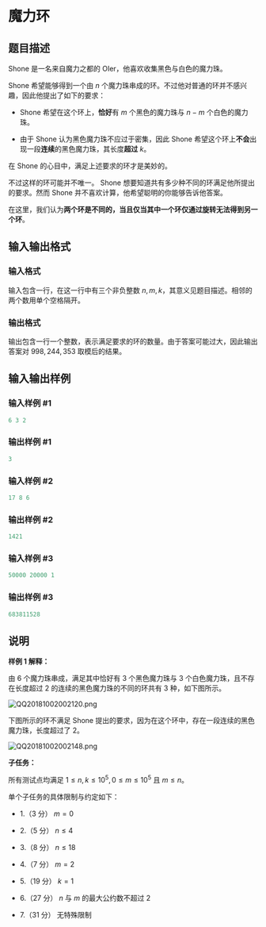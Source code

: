 # 魔力环

## 题目描述

Shone 是一名来自魔力之都的 OIer，他喜欢收集黑色与白色的魔力珠。

Shone 希望能够得到一个由 $n$ 个魔力珠串成的环。不过他对普通的环并不感兴趣，因此他提出了如下的要求：

- Shone 希望在这个环上，**恰好**有 $m$ 个黑色的魔力珠与 $n - m$ 个白色的魔力珠。

- 由于 Shone 认为黑色魔力珠不应过于密集，因此 Shone 希望这个环上**不会**出现一段**连续**的黑色魔力珠，其长度**超过** $k$。

在 Shone 的心目中，满足上述要求的环才是美妙的。

不过这样的环可能并不唯一。 Shone 想要知道共有多少种不同的环满足他所提出的要求。然而 Shone 并不喜欢计算，他希望聪明的你能够告诉他答案。

在这里，我们认为**两个环是不同的，当且仅当其中一个环仅通过旋转无法得到另一个环**。

## 输入输出格式

### 输入格式

输入包含一行，在这一行中有三个非负整数 $n, m, k$，其意义见题目描述。相邻的两个数用单个空格隔开。

### 输出格式

输出包含一行一个整数，表示满足要求的环的数量。由于答案可能过大，因此输出答案对 $998, 244, 353$ 取模后的结果。

## 输入输出样例

### 输入样例 #1

```cpp
6 3 2

```
### 输出样例 #1

```cpp
3

```
### 输入样例 #2

```cpp
17 8 6

```
### 输出样例 #2

```cpp
1421

```
### 输入样例 #3

```cpp
50000 20000 1

```
### 输出样例 #3

```cpp
683811528

```
## 说明

**样例 $1$ 解释：**

由 $6$ 个魔力珠串成，满足其中恰好有 $3$ 个黑色魔力珠与 $3$ 个白色魔力珠，且不存在长度超过 $2$ 的连续的黑色魔力珠的不同的环共有 $3$ 种，如下图所示。

![QQ20181002002120.png](https://www.z4a.net/images/2018/10/02/QQ20181002002120.png)

下图所示的环不满足 Shone 提出的要求，因为在这个环中，存在一段连续的黑色魔力珠，长度超过了 $2$。

![QQ20181002002148.png](https://www.z4a.net/images/2018/10/02/QQ20181002002148.png)

**子任务：**

所有测试点均满足 $1 \leq n, k \leq 10^5, 0 \leq m \leq 10^5$ 且 $m \leq n$。

单个子任务的具体限制与约定如下：

- 1.（3 分） $m = 0$

- 2.（5 分） $n \leq 4$

- 3.（8 分） $n \leq 18$

- 4.（7 分） $m = 2$

- 5.（19 分） $k = 1$

- 6.（27 分） $n$ 与 $m$ 的最大公约数不超过 $2$

- 7.（31 分） 无特殊限制

